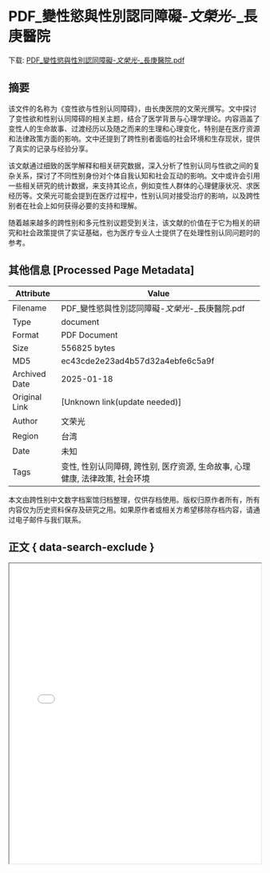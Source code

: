 # PDF_變性慾與性別認同障礙-_文榮光_-_長庚醫院

<!-- tcd_download_link -->
下载: [PDF_變性慾與性別認同障礙-_文榮光_-_長庚醫院.pdf](PDF_變性慾與性別認同障礙-_文榮光_-_長庚醫院.pdf)
<!-- tcd_download_link_end -->

## 摘要

<!-- tcd_abstract -->
该文件的名称为《变性欲与性别认同障碍》，由长庚医院的文荣光撰写。文中探讨了变性欲和性别认同障碍的相关主题，结合了医学背景与心理学理论。内容涵盖了变性人的生命故事、过渡经历以及随之而来的生理和心理变化，特别是在医疗资源和法律政策方面的影响。文中还提到了跨性别者面临的社会环境和生存现状，提供了真实的记录与经验分享。

该文献通过细致的医学解释和相关研究数据，深入分析了性别认同与性欲之间的复杂关系，探讨了不同性别身份对个体自我认知和社会互动的影响。文中或许会引用一些相关研究的统计数据，来支持其论点，例如变性人群体的心理健康状况、求医经历等。文荣光可能会提到在医疗过程中，性别认同对接受治疗的影响，以及跨性别者在社会上如何获得必要的支持和理解。

随着越来越多的跨性别和多元性别议题受到关注，该文献的价值在于它为相关的研究和社会政策提供了实证基础，也为医疗专业人士提供了在处理性别认同问题时的参考。

<!-- tcd_abstract_end -->

## 其他信息 [Processed Page Metadata]

| Attribute       | Value                                  |
|-----------------|----------------------------------------|
| Filename        | PDF_變性慾與性別認同障礙-_文榮光_-_長庚醫院.pdf                             |
| Type            | document                                 |
| Format          | PDF Document                               |
| Size            | 556825 bytes                           |
| MD5             | ec43cde2e23ad4b57d32a4ebfe6c5a9f                                  |
| Archived Date   | 2025-01-18                             |
| Original Link   | [Unknown link(update needed)]                         |
| Author          | 文荣光                               |
| Region          | 台湾                               |
| Date            | 未知                                 |
| Tags            | 变性, 性别认同障碍, 跨性别, 医疗资源, 生命故事, 心理健康, 法律政策, 社会环境                                 |

本文由跨性别中文数字档案馆归档整理，仅供存档使用。版权归原作者所有，所有内容仅为历史资料保存及研究之用。如果原作者或相关方希望移除存档内容，请通过电子邮件与我们联系。

## 正文 { data-search-exclude }

<!-- tcd_main_text -->
<iframe src="../PDF_變性慾與性別認同障礙-_文榮光_-_長庚醫院.pdf" width="100%" height="600px">
    <p>无法显示PDF，请下载查看。</p>
</iframe>
<!-- tcd_main_text_end -->

